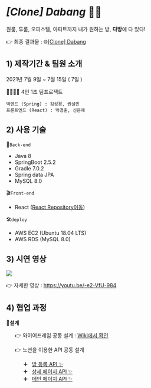 # ***[Clone]* *Dabang*** 🐣🐤

 원룸, 투룸, 오피스텔, 아파트까지 내가 원하는 방, **다방**에 다 있다!
 
👉 최종 결과물 : :globe_with_meridians:[[Clone] Dabang](http://dabangclone.s3-website.ap-northeast-2.amazonaws.com) 



## 1) 제작기간 & 팀원 소개
 2021년 7월 9일 ~ 7월 15일 ( 7일 )

👨‍👩‍👦‍👦 4인 1조 팀프로젝트

	백엔드 (Spring) : 김성경, 권설민
	프론트엔드 (React) : 박경준, 신은혜



## 2) 사용 기술

💾`Back-end`
- Java 8
- SpringBoot 2.5.2
- Gradle 7.0.2
- Spring data JPA
- MySQL 8.0


🎬`Front-end`
-  React ([React Repository이동]([https://github.com/Clone-Dabang/-Clone-DabangFront/tree/master/dabang_clone](https://github.com/Clone-Dabang/-Clone-DabangFront/tree/master/dabang_clone)))


🛠`deploy`
- AWS EC2 (Ubuntu 18.04 LTS)
- AWS RDS (MySQL 8.0)



## 3) 시연 영상

<img src="https://user-images.githubusercontent.com/70243735/125789215-b4ed27a2-9fc9-496a-a0cd-3c85ec01f45c.gif">

👉 자세한 영상 : https://youtu.be/-e2-VfU-984



## 4) 협업 과정

🔧**설계**

&nbsp;&nbsp;&nbsp;&nbsp;&nbsp;&nbsp;👉 와이어프레임 공동 설계 : [Wiki에서 확인]([https://github.com/Clone-Dabang/-Clone-DabangBack/wiki/%F0%9F%94%8D%EC%99%80%EC%9D%B4%EC%96%B4%ED%94%84%EB%A0%88%EC%9E%84-%EC%84%A4%EA%B3%84](https://github.com/Clone-Dabang/-Clone-DabangBack/wiki/%F0%9F%94%8D%EC%99%80%EC%9D%B4%EC%96%B4%ED%94%84%EB%A0%88%EC%9E%84-%EC%84%A4%EA%B3%84))

&nbsp;&nbsp;&nbsp;&nbsp;&nbsp;&nbsp;👉 노션을 이용한 API 공동 설계

&nbsp;&nbsp;&nbsp;&nbsp;&nbsp;&nbsp;&nbsp;&nbsp;&nbsp;&nbsp;&nbsp;&nbsp;:heavy_plus_sign:    &nbsp;  [방 등록 API ✨](https://bittersweet-anemone-e54.notion.site/API-60d1d45b5dce444ba88d12a282a1b1e7)<br>
&nbsp;&nbsp;&nbsp;&nbsp;&nbsp;&nbsp;&nbsp;&nbsp;&nbsp;&nbsp;&nbsp;&nbsp;:heavy_plus_sign:    &nbsp;  [상세 페이지  API ✨](https://bittersweet-anemone-e54.notion.site/API-12ca68a6ac5e4cc3a708945eb3904d2c)<br>
&nbsp;&nbsp;&nbsp;&nbsp;&nbsp;&nbsp;&nbsp;&nbsp;&nbsp;&nbsp;&nbsp;&nbsp;:heavy_plus_sign:    &nbsp;  [메인 페이지 API ✨](https://www.notion.so/API-d98876db06434bc9b1c84f49e29d76c4)
